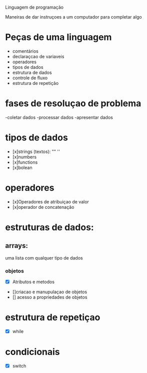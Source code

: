 Linguagem de programação

  Maneiras de dar instruçoes a um computador para completar algo

# Peças de uma linguagem
- comentários
- declaraçcao de variaveis
- operadores
- tipos de dados
- estrutura de dados
- controle de fluxo
- estrutura de repetição

# fases de resoluçao de problema
-coletar dados
-processar dados
-apresentar dados

# tipos de dados
- [x]strings (textos): "" ''
- [x]numbers
- [x]functions
- [x]bolean

# operadores

- [x]Operadores de atribuiçao de valor
- [x]operador de concatenação

# estruturas de dados:
## arrays:
uma lista com qualquer tipo de dados

### objetos
- [x] Atributos e metodos
- []criacao e manupulaçao de objetos
- [] acesso a propriedades de objetos

# estrutura de repetiçao

- [x] while

# condicionais

- [x] switch
